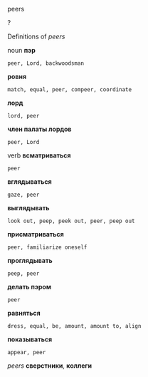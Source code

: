 peers

?


Definitions of _peers_

noun
**пэр**

    peer, Lord, backwoodsman
**ровня**

    match, equal, peer, compeer, coordinate
**лорд**

    lord, peer
**член палаты лордов**

    peer, Lord

verb
**всматриваться**

    peer
**вглядываться**

    gaze, peer
**выглядывать**

    look out, peep, peek out, peer, peep out
**присматриваться**

    peer, familiarize oneself
**проглядывать**

    peep, peer
**делать пэром**

    peer
**равняться**

    dress, equal, be, amount, amount to, align
**показываться**

    appear, peer

_peers_
**сверстники**, **коллеги**